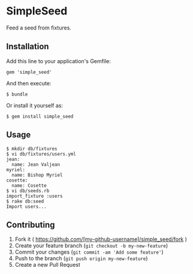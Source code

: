 # SimpleSeed

Feed a seed from fixtures.

## Installation

Add this line to your application's Gemfile:

    gem 'simple_seed'

And then execute:

    $ bundle

Or install it yourself as:

    $ gem install simple_seed

## Usage

    $ mkdir db/fixtures
    $ vi db/fixtures/users.yml
    jean:
      name: Jean Valjean
    myriel:
      name: Bishop Myriel
    cosette:
      name: Cosette
    $ vi db/seeds.rb
    import_fixture :users
    $ rake db:seed
    Import users...

## Contributing

1. Fork it ( https://github.com/[my-github-username]/simple_seed/fork )
2. Create your feature branch (`git checkout -b my-new-feature`)
3. Commit your changes (`git commit -am 'Add some feature'`)
4. Push to the branch (`git push origin my-new-feature`)
5. Create a new Pull Request
